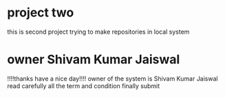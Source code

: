 # project two 
this is second project 
trying to make repositories in local system
# owner Shivam Kumar Jaiswal
!!!!thanks have a nice day!!!!
owner of the system is Shivam Kumar Jaiswal
read carefully all the term and condition
finally submit